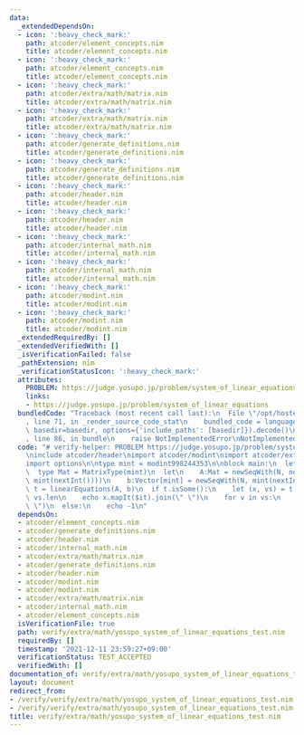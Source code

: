 ```yaml
---
data:
  _extendedDependsOn:
  - icon: ':heavy_check_mark:'
    path: atcoder/element_concepts.nim
    title: atcoder/element_concepts.nim
  - icon: ':heavy_check_mark:'
    path: atcoder/element_concepts.nim
    title: atcoder/element_concepts.nim
  - icon: ':heavy_check_mark:'
    path: atcoder/extra/math/matrix.nim
    title: atcoder/extra/math/matrix.nim
  - icon: ':heavy_check_mark:'
    path: atcoder/extra/math/matrix.nim
    title: atcoder/extra/math/matrix.nim
  - icon: ':heavy_check_mark:'
    path: atcoder/generate_definitions.nim
    title: atcoder/generate_definitions.nim
  - icon: ':heavy_check_mark:'
    path: atcoder/generate_definitions.nim
    title: atcoder/generate_definitions.nim
  - icon: ':heavy_check_mark:'
    path: atcoder/header.nim
    title: atcoder/header.nim
  - icon: ':heavy_check_mark:'
    path: atcoder/header.nim
    title: atcoder/header.nim
  - icon: ':heavy_check_mark:'
    path: atcoder/internal_math.nim
    title: atcoder/internal_math.nim
  - icon: ':heavy_check_mark:'
    path: atcoder/internal_math.nim
    title: atcoder/internal_math.nim
  - icon: ':heavy_check_mark:'
    path: atcoder/modint.nim
    title: atcoder/modint.nim
  - icon: ':heavy_check_mark:'
    path: atcoder/modint.nim
    title: atcoder/modint.nim
  _extendedRequiredBy: []
  _extendedVerifiedWith: []
  _isVerificationFailed: false
  _pathExtension: nim
  _verificationStatusIcon: ':heavy_check_mark:'
  attributes:
    PROBLEM: https://judge.yosupo.jp/problem/system_of_linear_equations
    links:
    - https://judge.yosupo.jp/problem/system_of_linear_equations
  bundledCode: "Traceback (most recent call last):\n  File \"/opt/hostedtoolcache/Python/3.10.1/x64/lib/python3.10/site-packages/onlinejudge_verify/documentation/build.py\"\
    , line 71, in _render_source_code_stat\n    bundled_code = language.bundle(stat.path,\
    \ basedir=basedir, options={'include_paths': [basedir]}).decode()\n  File \"/opt/hostedtoolcache/Python/3.10.1/x64/lib/python3.10/site-packages/onlinejudge_verify/languages/nim.py\"\
    , line 86, in bundle\n    raise NotImplementedError\nNotImplementedError\n"
  code: "# verify-helper: PROBLEM https://judge.yosupo.jp/problem/system_of_linear_equations\n\
    \ninclude atcoder/header\nimport atcoder/modint\nimport atcoder/extra/math/matrix\n\
    import options\n\ntype mint = modint998244353\n\nblock main:\n  let N, M = nextInt()\n\
    \  type Mat = MatrixType(mint)\n  let\n    A:Mat = newSeqWith(N, newSeqWith(M,\
    \ mint(nextInt())))\n    b:Vector[mint] = newSeqWith(N, mint(nextInt()))\n  let\
    \ t = linearEquations(A, b)\n  if t.isSome():\n    let (x, vs) = t.get\n    echo\
    \ vs.len\n    echo x.mapIt($it).join(\" \")\n    for v in vs:\n      echo v.mapIt($it).join(\"\
    \ \")\n  else:\n    echo -1\n"
  dependsOn:
  - atcoder/element_concepts.nim
  - atcoder/generate_definitions.nim
  - atcoder/header.nim
  - atcoder/internal_math.nim
  - atcoder/extra/math/matrix.nim
  - atcoder/generate_definitions.nim
  - atcoder/header.nim
  - atcoder/modint.nim
  - atcoder/modint.nim
  - atcoder/extra/math/matrix.nim
  - atcoder/internal_math.nim
  - atcoder/element_concepts.nim
  isVerificationFile: true
  path: verify/extra/math/yosupo_system_of_linear_equations_test.nim
  requiredBy: []
  timestamp: '2021-12-11 23:59:27+09:00'
  verificationStatus: TEST_ACCEPTED
  verifiedWith: []
documentation_of: verify/extra/math/yosupo_system_of_linear_equations_test.nim
layout: document
redirect_from:
- /verify/verify/extra/math/yosupo_system_of_linear_equations_test.nim
- /verify/verify/extra/math/yosupo_system_of_linear_equations_test.nim.html
title: verify/extra/math/yosupo_system_of_linear_equations_test.nim
---
```

